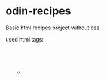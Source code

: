 # odin-recipes

Basic html recipes project without css.

used html tags:
    <a>
    <p>
    <br>
    <ol>
    <ul>
    <li>
    <h1>
    <h2>
    <alt>
    <src>
    <href>
    <img>

